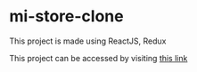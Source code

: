 # mi-store-clone 

This project is made using ReactJS, Redux

This project can be accessed by visiting [this link](https://demo-mi-website-clone.netlify.app/)
